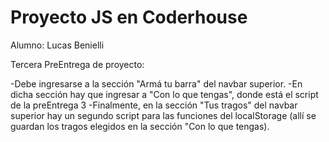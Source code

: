 # Proyecto JS en Coderhouse
Alumno: Lucas Benielli

Tercera PreEntrega de proyecto:

-Debe ingresarse a la sección "Armá tu barra" del navbar superior.
-En dicha sección hay que ingresar a "Con lo que tengas", donde está el script de la preEntrega 3
-Finalmente, en la sección "Tus tragos" del navbar superior hay un segundo script para las funciones del localStorage (allí se guardan los tragos elegidos en la sección "Con lo que tengas).
